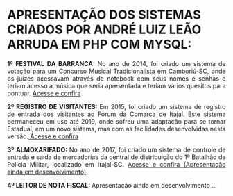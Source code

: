# APRESENTAÇÃO DOS SISTEMAS CRIADOS POR ANDRÉ LUIZ LEÃO ARRUDA EM PHP COM MYSQL: 
<p align=justify><b> 1º FESTIVAL DA BARRANCA: </b>No ano de 2014, foi criado um sistema de votação para um Concurso Musical Tradicionalista em Camboriú-SC, onde os juízes acessavam através de notebook com seus nomes e senhas e teriam acesso a música que seria apresentada e teriam vários quesitos para pontuar. <a href="barranca"> Acesse e confira </a></p>
<p align=justify><b> 2º REGISTRO DE VISITANTES: </b>Em 2015, foi criado um sistema de registro de entrada dos visitantes ao Fórum da Comarca de Itajaí. Este sistema permaneceu em uso até 2019, onde sofreu uma adaptação para se tornar Estadual, em um novo sistema, mas com as facilidades desenvolvidas nesta versão.<a href="visitantes"> Acesse e confira </a></p>
<p align=justify><b> 3º ALMOXARIFADO: </b> No ano de 2017, foi criado um sistema de controle de entrada e saída de mercadorias da central de distribuição do 1º Batalhão de Polícia Militar, localizado em Itajaí-SC. <a href="almoxarife"> Acesse e confira (Apresentação ainda em desenvolvimento) </a>
<p align=justify><b> 4º LEITOR DE NOTA FISCAL: </b> Apresentação ainda em desenvolvimento ...

